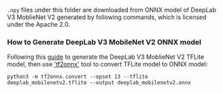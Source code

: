 `.npy` files under this folder are downloaded from ONNX model of DeepLab V3 MoblieNet V2 generated by following commands, which is licensed under the Apache 2.0.

### How to Generate DeepLab V3 MobileNet V2 ONNX model

Following this [guide](../deeplabv3_mnv2_nhwc#how-to-generate-deeplab-v3-mobilenet-v2-tflite-model) to generate the DeepLab V3 MoblieNet V2 TFLite model, then use ['tf2onnx'](https://github.com/onnx/tensorflow-onnx) tool to convert TFLite model to ONNX model:

```
python3 -m tf2onnx.convert --opset 13 --tflite deeplab_mobilenetv2.tflite --output deeplab_mobilenetv2.onnx
```